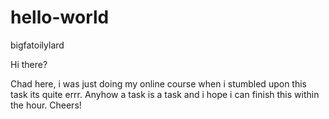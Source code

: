 # hello-world
bigfatoilylard

Hi there?

Chad here, i was just doing my online course when i stumbled upon this task its quite errr. Anyhow a task is a task
and i hope i can finish this within the hour. Cheers!
